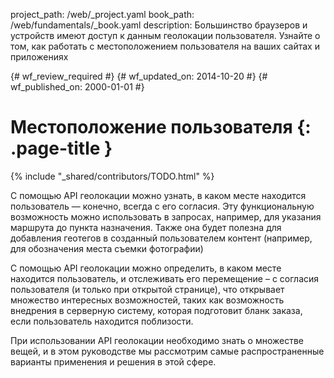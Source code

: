 project_path: /web/_project.yaml
book_path: /web/fundamentals/_book.yaml
description: Большинство браузеров и устройств имеют доступ к данным геолокации пользователя. Узнайте о том, как работать с местоположением пользователя на ваших сайтах и приложениях

{# wf_review_required #}
{# wf_updated_on: 2014-10-20 #}
{# wf_published_on: 2000-01-01 #}

# Местоположение пользователя {: .page-title }

{% include "_shared/contributors/TODO.html" %}



С помощью API геолокации можно узнать, в каком месте находится пользователь — конечно, всегда с его согласия. Эту функциональную возможность можно использовать в запросах, например,  для указания маршрута до пункта назначения. Также она будет полезна для  добавления геотегов в созданный пользователем контент (например, для обозначения места съемки фотографии)

С помощью API геолокации можно определить, в каком месте находится пользователь, и отслеживать его
перемещение – с согласия пользователя (и только при открытой странице), что открывает множество интересных возможностей, таких как возможность внедрения в серверную систему, которая подготовит бланк заказа, если пользователь находится поблизости.

При использовании API геолокации необходимо знать о множестве вещей, и в этом руководстве мы рассмотрим самые распространенные варианты применения и решения в этой сфере.

